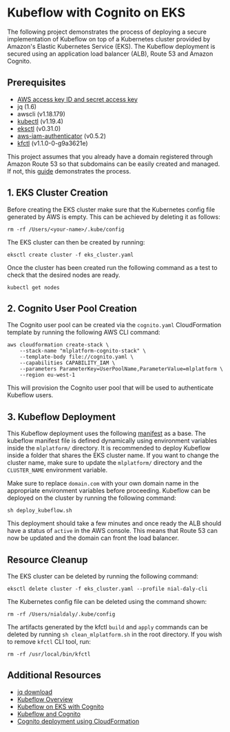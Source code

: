 # Kubeflow with Cognito on EKS
The following project demonstrates the process of deploying a secure implementation of Kubeflow on top of a Kubernetes cluster provided by Amazon's Elastic Kubernetes Service (EKS). The Kubeflow deployment is secured using an application load balancer (ALB), Route 53 and Amazon Cognito.

## Prerequisites
- [AWS access key ID and secret access key](https://docs.aws.amazon.com/IAM/latest/UserGuide/getting-started_create-delegated-user.html)
- jq (1.6)
- awscli (v1.18.179)
- [kubectl](https://kubernetes.io/docs/tasks/tools/install-kubectl/#install-kubectl) (v1.19.4)
- [eksctl](https://eksctl.io) (v0.31.0)
- [aws-iam-authenticator](https://docs.aws.amazon.com/eks/latest/userguide/install-aws-iam-authenticator.html) (v0.5.2)
- [kfctl](https://github.com/kubeflow/kfctl/releases/tag/v1.1.0) (v1.1.0-0-g9a3621e)

This project assumes that you already have a domain registered through Amazon Route 53 so that subdomains can be easily created and managed. If not, this [guide](https://docs.aws.amazon.com/Route53/latest/DeveloperGuide/domain-register.html) demonstrates the process.

## 1. EKS Cluster Creation
Before creating the EKS cluster make sure that the Kubernetes config file generated by AWS is empty. This can be achieved by deleting it as follows:
``` 
rm -rf /Users/<your-name>/.kube/config 
```

The EKS cluster can then be created by running:
``` 
eksctl create cluster -f eks_cluster.yaml 
```

Once the cluster has been created run the following command as a test to check that the desired nodes are ready.
```
kubectl get nodes
```

## 2. Cognito User Pool Creation
The Cognito user pool can be created via the `cognito.yaml` CloudFormation template by running the following AWS CLI command:
```
aws cloudformation create-stack \
    --stack-name "mlplatform-cognito-stack" \
    --template-body file://cognito.yaml \
    --capabilities CAPABILITY_IAM \
    --parameters ParameterKey=UserPoolName,ParameterValue=mlplatform \
    --region eu-west-1
```

This will provision the Cognito user pool that will be used to authenticate Kubeflow users.

## 3. Kubeflow Deployment
This Kubeflow deployment uses the following [manifest](https://raw.githubusercontent.com/kubeflow/manifests/v1.1-branch/kfdef/kfctl_aws_cognito.v1.1.0.yaml) as a base. The kubeflow manifest file is defined dynamically using environment variables inside the `mlplatform/` directory. It is recommended to deploy Kubeflow inside a folder that shares the EKS cluster name. If you want to change the cluster name, make sure to update the `mlplatform/` directory and the `CLUSTER_NAME` environment variable.

Make sure to replace `domain.com` with your own domain name in the appropriate environment variables before proceeding. Kubeflow can be deployed on the cluster by running the following command:
```
sh deploy_kubeflow.sh
```

This deployment should take a few minutes and once ready the ALB should have a status of `active` in the AWS console. This means that Route 53 can now be updated and the domain can front the load balancer.

## Resource Cleanup
The EKS cluster can be deleted by running the following command:
```
eksctl delete cluster -f eks_cluster.yaml --profile nial-daly-cli
```

The Kubernetes config file can be deleted using the command shown:
```
rm -rf /Users/nialdaly/.kube/config
```
The artifacts generated by the kfctl `build` and `apply` commands can be deleted by running `sh clean_mlplatform.sh` in the root directory. If you wish to remove `kfctl` CLI tool, run:
```
rm -rf /usr/local/bin/kfctl
```

## Additional Resources
- [jq download](https://stedolan.github.io/jq/download/)
- [Kubeflow Overview](https://www.kubeflow.org/docs/about/kubeflow/)
- [Kubeflow on EKS with Cognito](https://www.kubeflow.org/docs/aws/aws-e2e/)
- [Kubeflow and Cognito](https://devopstar.com/2020/03/31/kubeflow-on-eks-cognito-authentication)
- [Cognito deployment using CloudFormation](https://gist.github.com/singledigit/2c4d7232fa96d9e98a3de89cf6ebe7a5)